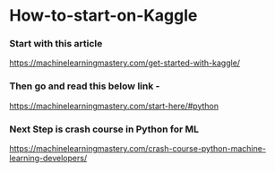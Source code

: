 # How-to-start-on-Kaggle

### Start with this article
https://machinelearningmastery.com/get-started-with-kaggle/

### Then go and read this below link -
https://machinelearningmastery.com/start-here/#python

### Next Step is crash course in Python for ML
https://machinelearningmastery.com/crash-course-python-machine-learning-developers/


